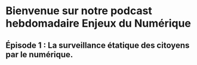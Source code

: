 


# Bienvenue sur notre podcast hebdomadaire Enjeux du Numérique

## Épisode 1 : La surveillance étatique des citoyens par le numérique.


<!--stackedit_data:
eyJoaXN0b3J5IjpbLTE1NTU1NjU3MDUsODUwNjY1MDMzLDE0MD
Y2NzUwODldfQ==
-->